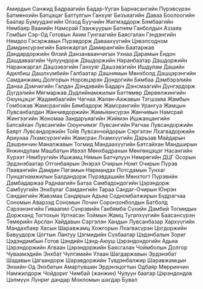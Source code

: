 Амирдын Санжид
Бадраагийн Бадар-Ууган
Барнасангийн Пүрэвсүрэн
Батмөнхийн Батцэцэг
Баттулгын Ганхуяг
Бизъяагийн Даваа
Боолоогийн Баатар
Бумуудэнгийн Олзод
Буучийн Жигмэддорж
Бямбаагийн Нямбаяр
Ваанийн Намсрай
Гаанжуурын Батням
Ганболдын Аззаяа
Гомбын Сэр-Од
Готовын Аким
Гунгаагийн Баясгалан
Гэндэнгийн Нямдоо
Гэсэржавын Пүрэвдорж
Даваахүүгийн Цэвэлсодном
Дамдинсүрэнгийн Баянжаргал
Дамирангийн Баатаржав
Дандардоржийн Өлзий
Данзанваанчигын Ухнаа
Дарамын Ёндон
Дашдаваагийн Чулуундорж
Дашдоржийн Наранбаатар
Дашдоржийн Наранжаргал
Дашзэвэгийн Ганхуяг
Дашзэвэгийн Ишдулам
Дашийн Адилбиш
Дашлхүмбийн Галбаатар
Дашнямын Мөнхболд
Дашцэрэнгийн Самданжамц
Долгорын Норовцэрэн
Дондогийн Бямбаа
Дэмбэрэлийн Данаа
Дэмчигийн Галдан
Дэндэвийн Бадарч
Дэнсмаагийн Дүнгэрдорж
Дүгдэлийн Мягмаржав
Дүдлийнамжилын Баттөмөр
Дөрвөлжингийн Оюунцэцэг
Жадамбаагийн Чагнаа
Жалан-Аажавын Тэгшзаяа
Жамбын Гомбожав
Жамсрангийн Бямбадорж
Жамсрангийн Урангуа
Жамцын Лувсанбалдан
Жанчивдоржийн Жамьяансүрэн
Жанчивын Намсрай
Жингээгийн Жономаа
Зандаръяагийн Жиймэн
Ишжанцангийн Батсайхан
Лувсангийн Оюунчимэг
Лувсангийн Рагчаа
Лувсандоржийн Баярт
Лувсандоржийн Тойв
Лувсанчойдорын Сэргэлэн
Лхагвадоржийн Ариунаа
Лхамсүрэнгийн Жамсран
Лхамхүүгийн Дарьзав
Майдарын Дашренчин
Маналжавын Тогмид
Мандаахүүгийн Батсайхан
Мандширын Янжиндулам
Машбатын Ивээл
Мөнхбадрахын Мөнгөнцэцэг
Насангийн Хүрээт
Нямбуугийн Ишжамц
Нямын Батчулуун
Нөмрөгийн ДЦГ
Осорын Эрдэнэбаатар
Отгонбаярын Энэрэл
Очирын Номт
Очирын Пүрэв
Паавангийн Дамдин
Пагамын Нармандах
Потсдамын Тунхаг
Пунцагнамжилын Балдандорж
Пүрэвдашийн Мөнхтогт
Пүрэвийн Дамбадаржаа
Раднаагийн Батаа
Самбадондогийн Цэрэндорж
Самбуугийн Энхбулаг
Самдангийн Тараа
Сандаг-Очирын Юнрэн
Сандангийн Жавзмаа
Сандярын Адъяа
Содномбалжирын Бүдрагчаа
Сономын Аварзэд
Сономын Лочин
Соронзонболдын Батболд
Сэрээнэнгийн Гиваапил
Сүнрэвийн Ганбямба
Сүхийн Дамбий
Тогмидын Доржханд
Тогтохын Уртнасан
Тоймын Жамц
Тугалхүүгийн Баасансүрэн
Төмөрийн Арслан
Хайдавын Сэргэлэн
Хандын Лувсанбазар
Хархүүгийн Мандахбаяр
Хасын Шаравжамц
Хожгорын Лхагвасүрэн
Цогдоржийн Бавуудорж
Цогтын Лантуу
Цэгмидийн Сүхбаатар
Цэдэнбалын Зориг
Цэдэндамбын Готов
Цэндийн Цэнд-Аюуш
Цэрэндондогийн Адьяа
Цэрэндоржийн Агваан
Цэрэндоржийн Баясгалан
Чоймболын Долгор
Чуваамэдийн Энхбат
Чүлтэмийн Улаан
Шагдаржавын Эрдэнэбат
Шадавын Цагаандорж
Шаравдоржийн Түвдэнбалжир
Шаравжамцын Энхийн-Од
Энхбатын Амартүвшин
Эрдэнэцогтын Одбаяр
Мөрринчин
Намжилдорж
Чойдориг
Чимбай (жанжин)
Чулуун баатар
Цэрэндондов
Цэлмүүн
Лүнриг дандар
Монломын шагдар
Бувал
